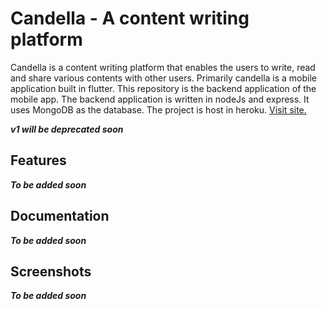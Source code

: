 # Candella - A content writing platform

Candella is a content writing platform that enables the users to write, read and share various contents with other
users. Primarily candella is a mobile application built in flutter. This repository is the backend application of the
mobile app. The backend application is written in nodeJs and express. It uses MongoDB as the database. The project is
host in heroku. [Visit site.](https://candella.herokuapp.com)

_**v1 will be deprecated soon**_

## Features

_**To be added soon**_

## Documentation

_**To be added soon**_

## Screenshots

_**To be added soon**_